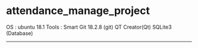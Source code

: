 # attendance_manage_project

OS : ubuntu 18.1 
Tools : Smart Git 18.2.8 (git)
        QT Creator(Qt)
        SQLite3 (Database)

-------------------------------------------
